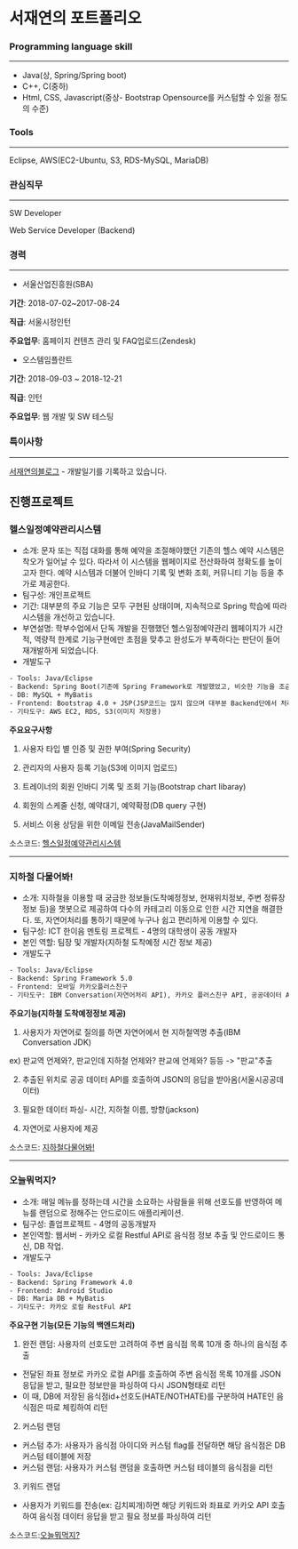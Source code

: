 # 서재연의 포트폴리오

### Programming language skill

---

- Java(상, Spring/Spring boot)
- C++, C(중하)
- Html, CSS, Javascript(중상-  Bootstrap Opensource를 커스텀할 수 있을 정도의 수준)



### Tools

---

Eclipse, AWS(EC2-Ubuntu, S3, RDS-MySQL, MariaDB)

### 관심직무

---

SW Developer

Web Service Developer (Backend)

### 경력

---

- 서울산업진흥원(SBA)

**기간**: 2018-07-02~2017-08-24

**직급**: 서울시정인턴

**주요업무**: 홈페이지 컨텐츠 관리 및 FAQ업로드(Zendesk)

- 오스템임플란트

**기간**: 2018-09-03 ~ 2018-12-21

**직급**: 인턴

**주요업무**: 웹 개발 및 SW 테스팅 

### 특이사항

---

[서재연의블로그](http://a1010100z.tistory.com/) - 개발일기를 기록하고 있습니다.



## 진행프로젝트

### 헬스일정예약관리시스템

- 소개: 문자 또는 직접 대화를 통해 예약을 조절해야했던 기존의 헬스 예약 시스템은 착오가 일어날 수 있다. 따라서 이 시스템을 웹페이지로 전산화하여 정확도를 높이고자 한다. 예약 시스템과 더불어 인바디 기록 및 변화 조회, 커뮤니티 기능 등을 추가로 제공한다.
- 팀구성: 개인프로젝트
- 기간: 대부분의 주요 기능은 모두 구현된 상태이며, 지속적으로 Spring 학습에 따라 시스템을 개선하고 있습니다. 
- 부연설명: 학부수업에서 단독 개발을 진행했던 헬스일정예약관리 웹페이지가 시간적, 역량적 한계로 기능구현에만 초점을 맞추고 완성도가 부족하다는 판단이 들어 재개발하게 되었습니다.
- 개발도구 

```xml
- Tools: Java/Eclipse
- Backend: Spring Boot(기존에 Spring Framework로 개발했었고, 비슷한 기능을 조금 다르게 구현해보고 싶어서 Spring boot로 재개발하게 되었습니다.)
- DB: MySQL + MyBatis
- Frontend: Bootstrap 4.0 + JSP(JSP코드는 많지 않으며 대부분 Backend단에서 처리해서 정제된 데이터를 넘겨주는 형식입니다.)
- 기타도구: AWS EC2, RDS, S3(이미지 저장용)
```



**주요요구사항**

1) 사용자 타입 별 인증 및 권한 부여(Spring Security)

2) 관리자의 사용자 등록 기능(S3에 이미지 업로드)

3) 트레이너의 회원 인바디 기록 및 조회 기능(Bootstrap chart libaray)

4) 회원의 스케줄 신청, 예약대기, 예약확정(DB query 구현)

5) 서비스 이용 상담을 위한 이메일 전송(JavaMailSender)

소스코드: [헬스일정예약관리시스템](https://github.com/SeoJaeyeon/fitnessCenterManagementSystem)

---

### 지하철 다물어봐!

- 소개: 지하철을 이용할 때 궁금한 정보들(도착예정정보, 현재위치정보, 주변 정류장 정보 등)을 챗봇으로 제공하여 다수의 카테고리 이동으로 인한 시간 지연을 해결한다. 또, 자연어처리를 통하기 때문에 누구나 쉽고 편리하게 이용할 수 있다.
- 팀구성: ICT 한이음 멘토링 프로젝트 - 4명의 대학생이 공동 개발자 
- 본인 역할: 팀장 및 개발자(지하철 도착예정 시간 정보 제공)
- 개발도구

``` xml
- Tools: Java/Eclipse
- Backend: Spring Framework 5.0
- Frontend: 모바일 카카오플러스친구 
- 기타도구: IBM Conversation(자연어처리 API), 카카오 플러스친구 API, 공공데이터 API(지하철 정보)
```

**주요기능(지하철 도착예정정보 제공)**

1) 사용자가 자연어로 질의를 하면 자연어에서 현 지하철역명 추출(IBM Conversation JDK)

ex) 판교역 언제와?, 판교인데 지하철 언제와? 판교에 언제와? 등등 -> "판교"추출

2) 추출된 위치로 공공 데이터 API를 호출하여 JSON의 응답을 받아옴(서울시공공데이터)

3) 필요한 데이터 파싱- 시간, 지하철 이름, 방향(jackson)

4) 자연어로 사용자에 제공 

소스코드: [지하철다물어봐!](https://github.com/SeoJaeyeon/AllOfSubway)

---

### 오늘뭐먹지?

- 소개: 매일 메뉴를 정하는데 시간을 소요하는 사람들을 위해 선호도를 반영하여 메뉴를 랜덤으로 정해주는 안드로이드 애플리케이션.
- 팀구성: 졸업프로젝트 - 4명의 공동개발자
- 본인역할: 웹서버 - 카카오 로컬 Restful API로 음식점 정보 추출 및 안드로이드 통신, DB 작업.
- 개발도구

```xml
- Tools: Java/Eclipse
- Backend: Spring Framework 4.0
- Frontend: Android Studio
- DB: Maria DB + MyBatis
- 기타도구: 카카오 로컬 RestFul API
```

**주요구현 기능(모든 기능의 백엔드처리)**

1) 완전 랜덤: 사용자의 선호도만 고려하여 주변 음식점 목록 10개 중 하나의 음식점 추출 

- 전달된 좌표 정보로 카카오 로컬 API를 호출하여 주변 음식점 목록 10개를 JSON 응답을 받고, 필요한 정보만을 파싱하여 다시 JSON형태로 리턴
- 이 때, DB에 저장된 음식점id+선호도(HATE/NOTHATE)를 구분하여 HATE인 음식점은 따로 체킹하여 리턴 

2) 커스텀 랜덤

- 커스텀 추가: 사용자가 음식점 아이디와 커스텀 flag를 전달하면 해당 음식점은 DB 커스텀 테이블에 저장
- 커스텀 랜덤: 사용자가 커스텀 랜덤을 호출하면 커스텀 테이블의 음식점을 리턴

3) 키워드 랜덤

- 사용자가 키워드를 전송(ex: 김치찌개)하면 해당 키워드와 좌표로 카카오 API 호출하여 음식점 데이터 응답을 받고 필요 정보를 파싱하여 리턴  

소스코드:[오늘뭐먹지?](https://github.com/SeoJaeyeon/foodSelector)